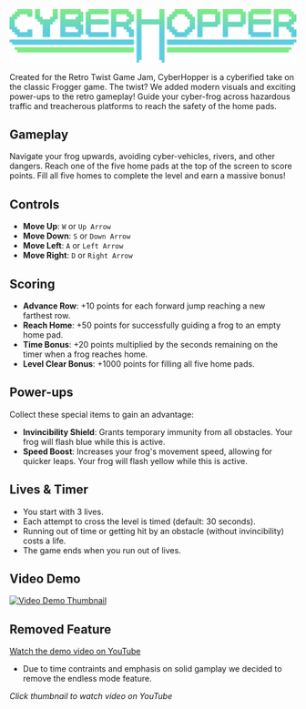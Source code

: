 ![](Assets/Sprites/UI/CyberHopper.png)

Created for the Retro Twist Game Jam, CyberHopper is a cyberified take on the classic Frogger game. The twist? We added modern visuals and exciting power-ups to the retro gameplay! Guide your cyber-frog across hazardous traffic and treacherous platforms to reach the safety of the home pads.

## Gameplay

Navigate your frog upwards, avoiding cyber-vehicles, rivers, and other dangers. Reach one of the five home pads at the top of the screen to score points. Fill all five homes to complete the level and earn a massive bonus!

## Controls

*   **Move Up**: `W` or `Up Arrow`
*   **Move Down**: `S` or `Down Arrow`
*   **Move Left**: `A` or `Left Arrow`
*   **Move Right**: `D` or `Right Arrow`

## Scoring

*   **Advance Row**: +10 points for each forward jump reaching a new farthest row.
*   **Reach Home**: +50 points for successfully guiding a frog to an empty home pad.
*   **Time Bonus**: +20 points multiplied by the seconds remaining on the timer when a frog reaches home.
*   **Level Clear Bonus**: +1000 points for filling all five home pads.

## Power-ups

Collect these special items to gain an advantage:

*   **Invincibility Shield**: Grants temporary immunity from all obstacles. Your frog will flash blue while this is active.
*   **Speed Boost**: Increases your frog's movement speed, allowing for quicker leaps. Your frog will flash yellow while this is active.

## Lives & Timer

*   You start with 3 lives.
*   Each attempt to cross the level is timed (default: 30 seconds).
*   Running out of time or getting hit by an obstacle (without invincibility) costs a life.
*   The game ends when you run out of lives.

## Video Demo
<a href="https://youtu.be/lIKwja8sE-4" target="_blank">
 <img src="https://i9.ytimg.com/vi/lIKwja8sE-4/mqdefault.jpg?sqp=CKDcrb8G-oaymwEmCMACELQB8quKqQMa8AEB-AH-CYACsAWKAgwIABABGDUgZSg7MA8=&rs=AOn4CLDkeZBoA6dbOwhT2mgbWVEBOGyJKg" alt="Video Demo Thumbnail" width="600">
</a>
<br>

## Removed Feature
[Watch the demo video on YouTube](https://youtu.be/zIsGdWzyAk4)
*   Due to time contraints and emphasis on solid gamplay we decided to remove the endless mode feature.


<em>Click thumbnail to watch video on YouTube</em>
